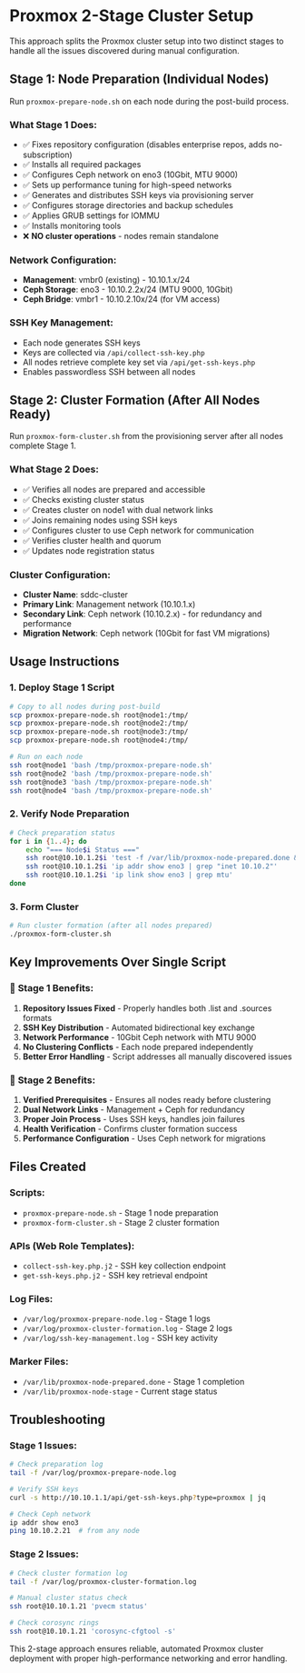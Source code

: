 # Proxmox 2-Stage Cluster Setup

This approach splits the Proxmox cluster setup into two distinct stages to handle all the issues discovered during manual configuration.

## Stage 1: Node Preparation (Individual Nodes)

Run `proxmox-prepare-node.sh` on each node during the post-build process.

### What Stage 1 Does:
- ✅ Fixes repository configuration (disables enterprise repos, adds no-subscription)
- ✅ Installs all required packages 
- ✅ Configures Ceph network on eno3 (10Gbit, MTU 9000)
- ✅ Sets up performance tuning for high-speed networks
- ✅ Generates and distributes SSH keys via provisioning server
- ✅ Configures storage directories and backup schedules
- ✅ Applies GRUB settings for IOMMU
- ✅ Installs monitoring tools
- ❌ **NO cluster operations** - nodes remain standalone

### Network Configuration:
- **Management**: vmbr0 (existing) - 10.10.1.x/24
- **Ceph Storage**: eno3 - 10.10.2.2x/24 (MTU 9000, 10Gbit)  
- **Ceph Bridge**: vmbr1 - 10.10.2.10x/24 (for VM access)

### SSH Key Management:
- Each node generates SSH keys
- Keys are collected via `/api/collect-ssh-key.php`
- All nodes retrieve complete key set via `/api/get-ssh-keys.php`
- Enables passwordless SSH between all nodes

## Stage 2: Cluster Formation (After All Nodes Ready)

Run `proxmox-form-cluster.sh` from the provisioning server after all nodes complete Stage 1.

### What Stage 2 Does:
- ✅ Verifies all nodes are prepared and accessible
- ✅ Checks existing cluster status
- ✅ Creates cluster on node1 with dual network links
- ✅ Joins remaining nodes using SSH keys
- ✅ Configures cluster to use Ceph network for communication
- ✅ Verifies cluster health and quorum
- ✅ Updates node registration status

### Cluster Configuration:
- **Cluster Name**: sddc-cluster
- **Primary Link**: Management network (10.10.1.x)
- **Secondary Link**: Ceph network (10.10.2.x) - for redundancy and performance
- **Migration Network**: Ceph network (10Gbit for fast VM migrations)

## Usage Instructions

### 1. Deploy Stage 1 Script
```bash
# Copy to all nodes during post-build
scp proxmox-prepare-node.sh root@node1:/tmp/
scp proxmox-prepare-node.sh root@node2:/tmp/
scp proxmox-prepare-node.sh root@node3:/tmp/
scp proxmox-prepare-node.sh root@node4:/tmp/

# Run on each node
ssh root@node1 'bash /tmp/proxmox-prepare-node.sh'
ssh root@node2 'bash /tmp/proxmox-prepare-node.sh'  
ssh root@node3 'bash /tmp/proxmox-prepare-node.sh'
ssh root@node4 'bash /tmp/proxmox-prepare-node.sh'
```

### 2. Verify Node Preparation
```bash
# Check preparation status
for i in {1..4}; do
    echo "=== Node$i Status ==="
    ssh root@10.10.1.2$i 'test -f /var/lib/proxmox-node-prepared.done && echo "PREPARED" || echo "NOT READY"'
    ssh root@10.10.1.2$i 'ip addr show eno3 | grep "inet 10.10.2"'
    ssh root@10.10.1.2$i 'ip link show eno3 | grep mtu'
done
```

### 3. Form Cluster
```bash
# Run cluster formation (after all nodes prepared)
./proxmox-form-cluster.sh
```

## Key Improvements Over Single Script

### 🚀 **Stage 1 Benefits:**
1. **Repository Issues Fixed** - Properly handles both .list and .sources formats
2. **SSH Key Distribution** - Automated bidirectional key exchange
3. **Network Performance** - 10Gbit Ceph network with MTU 9000
4. **No Clustering Conflicts** - Each node prepared independently
5. **Better Error Handling** - Script addresses all manually discovered issues

### 🚀 **Stage 2 Benefits:**
1. **Verified Prerequisites** - Ensures all nodes ready before clustering
2. **Dual Network Links** - Management + Ceph for redundancy
3. **Proper Join Process** - Uses SSH keys, handles join failures
4. **Health Verification** - Confirms cluster formation success
5. **Performance Configuration** - Uses Ceph network for migrations

## Files Created

### Scripts:
- `proxmox-prepare-node.sh` - Stage 1 node preparation
- `proxmox-form-cluster.sh` - Stage 2 cluster formation

### APIs (Web Role Templates):
- `collect-ssh-key.php.j2` - SSH key collection endpoint
- `get-ssh-keys.php.j2` - SSH key retrieval endpoint

### Log Files:
- `/var/log/proxmox-prepare-node.log` - Stage 1 logs
- `/var/log/proxmox-cluster-formation.log` - Stage 2 logs  
- `/var/log/ssh-key-management.log` - SSH key activity

### Marker Files:
- `/var/lib/proxmox-node-prepared.done` - Stage 1 completion
- `/var/lib/proxmox-node-stage` - Current stage status

## Troubleshooting

### Stage 1 Issues:
```bash
# Check preparation log
tail -f /var/log/proxmox-prepare-node.log

# Verify SSH keys
curl -s http://10.10.1.1/api/get-ssh-keys.php?type=proxmox | jq

# Check Ceph network
ip addr show eno3
ping 10.10.2.21  # from any node
```

### Stage 2 Issues:
```bash  
# Check cluster formation log
tail -f /var/log/proxmox-cluster-formation.log

# Manual cluster status check
ssh root@10.10.1.21 'pvecm status'

# Check corosync rings
ssh root@10.10.1.21 'corosync-cfgtool -s'
```

This 2-stage approach ensures reliable, automated Proxmox cluster deployment with proper high-performance networking and error handling.